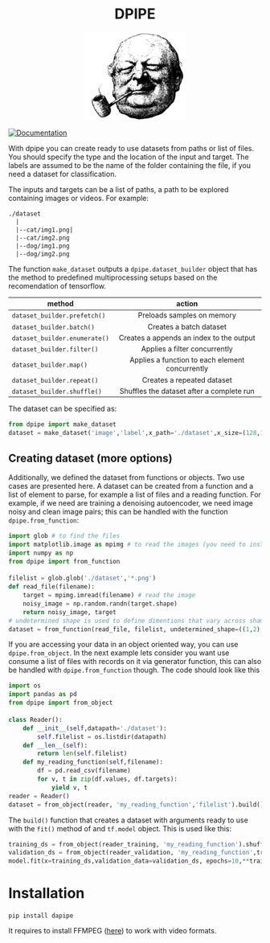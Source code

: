 <h1 align="center"> DPIPE</h1>

<p align="center">
  <img src="images/pipeguy.png" data-canonical-src="https://gyazo.com/eb5c5741b6a9a16c692170a41a49c858.png" width="200" />
</p>

[![Documentation](http://inch-ci.org/github/dwyl/hapi-auth-jwt2.svg?branch=master)](https://multidataloader.readthedocs.io/en/latest/) 

With dpipe you can create ready to use datasets from paths or list of files. You should 
specify the type and the location of the input and target. The labels are assumed to be the name of the folder containing the file,
if you need a dataset for classification. 

The inputs and targets can be a list of paths, a path to be explored containing images or videos. For example:
````shell script
./dataset
  |
  |--cat/img1.png|
  |--cat/img2.png
  |--dog/img1.png
  |--dog/img2.png
````
The function `make_dataset` outputs a `dpipe.dataset_builder` object that has the method to predefined multiprocessing setups based on the recomendation of tensorflow.

| method        | action          
| ------------- |:-------------:| 
| `dataset_builder.prefetch()`      | Preloads samples on memory |
| `dataset_builder.batch()`      | Creates a batch dataset |
| `dataset_builder.enumerate()`      | Creates a appends an index to the output |
| `dataset_builder.filter()`      | Applies a filter concurrently |
| `dataset_builder.map()`      | Applies a function to each element concurrently |
| `dataset_builder.repeat()`      | Creates a repeated dataset |
| `dataset_builder.shuffle()`      | Shuffles the dataset after a complete run |
 

The dataset can be specified as:
````python
from dpipe import make_dataset
dataset = make_dataset('image','label',x_path='./dataset',x_size=(128,128)).build()
````
## Creating dataset (more options)
Additionally, we defined the dataset from functions or objects. Two use cases are presented here. A dataset can be created from a function and a list of element to parse, for example a list of files and a reading function. 
For example, if we need are training a denoising autoencoder, we need image noisy and clean image pairs; this can be handled with the function `dpipe.from_function`:
```python
import glob # to find the files
import matplotlib.image as mpimg # to read the images (you need to install it.)
import numpy as np
from dpipe import from_function

filelist = glob.glob('./dataset','*.png')
def read_file(filename):
    target = mpimg.imread(filename) # read the image
    noisy_image = np.random.randn(target.shape)
    return noisy_image, target
# undetermined shape is used to define dimentions that vary across shamples, in this case the height and the width of the images
dataset = from_function(read_file, filelist, undetermined_shape=((1,2),(1,2))).build()
```
If you are accessing your data in an object oriented way, you can use `dpipe.from_object`. In the next example lets consider you want use consume a list of files with records on it via generator function, this can also be handled with `dpipe.from_function` though. The code should look like this
```python
import os
import pandas as pd
from dpipe import from_object

class Reader():
    def __init__(self,datapath='./dataset'):
        self.filelist = os.listdir(datapath)
    def __len__(self):
        return len(self.filelist)
    def my_reading_function(self,filename):
        df = pd.read_csv(filename)
        for v, t in zip(df.values, df.targets):
            yield v, t
reader = Reader()
dataset = from_object(reader, 'my_reading_function','filelist').build()
```
The `build()` function that creates a dataset with arguments ready to use with the `fit()` method of and `tf.model` object. This is used like this:
```python
training_ds = from_object(reader_training, 'my_reading_function').shuffle(len(reader_training), reshuffle_each_iteration=True).batch(32).repeat().build()
validation_ds = from_object(reader_validation, 'my_reading_function',training=False).batch(32).build()
model.fit(x=training_ds,validation_data=validation_ds, epochs=10,**training_ds.built_args,**validation_ds_ds.built_args)
```
# Installation
````shell script
pip install dapipe
````
It requires to install FFMPEG ([here](https://www.ffmpeg.org)) to work with video formats.

